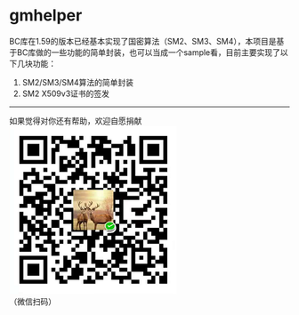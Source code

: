 # gmhelper
BC库在1.59的版本已经基本实现了国密算法（SM2、SM3、SM4），本项目是基于BC库做的一些功能的简单封装，也可以当成一个sample看，目前主要实现了以下几块功能：  
1. SM2/SM3/SM4算法的简单封装  
2. SM2 X509v3证书的签发  

------------------
如果觉得对你还有帮助，欢迎自愿捐献  
![微信扫码](https://github.com/ZZMarquis/gmhelper/blob/master/donate.png "")  
（微信扫码）